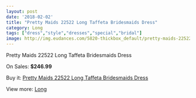```yaml
---
layout: post
date: '2018-02-02'
title: "Pretty Maids 22522 Long Taffeta Bridesmaids Dress"
category: Long
tags: ["dress","style","dresses","special","bridal"]
image: http://img.eudances.com/5820-thickbox_default/pretty-maids-22522-long-taffeta-bridesmaids-dress.jpg
---
```

Pretty Maids 22522 Long Taffeta Bridesmaids Dress

On Sales: **$246.99**
<a href="https://www.eudances.com/en/long/2044-pretty-maids-22522-long-taffeta-bridesmaids-dress.html"><amp-img layout="responsive" width="600" height="600" src="//img.eudances.com/5820-thickbox_default/pretty-maids-22522-long-taffeta-bridesmaids-dress.jpg" alt="Pretty Maids 22522 Long Taffeta Bridesmaids Dress 0" /></a>
<a href="https://www.eudances.com/en/long/2044-pretty-maids-22522-long-taffeta-bridesmaids-dress.html"><amp-img layout="responsive" width="600" height="600" src="//img.eudances.com/5821-thickbox_default/pretty-maids-22522-long-taffeta-bridesmaids-dress.jpg" alt="Pretty Maids 22522 Long Taffeta Bridesmaids Dress 1" /></a>

Buy it: [Pretty Maids 22522 Long Taffeta Bridesmaids Dress](https://www.eudances.com/en/long/2044-pretty-maids-22522-long-taffeta-bridesmaids-dress.html "Pretty Maids 22522 Long Taffeta Bridesmaids Dress")

View more: [Long](https://www.eudances.com/en/21-long "Long")